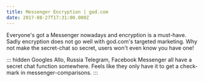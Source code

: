 ```yaml
---
title: Messenger Encryption | god.com
date: 2017-08-27T17:31:00.000Z
---
```


Everyone's got a Messenger nowadays and encryption is a must-have. Sadly encryption does not go well with god.com's targeted marketing. Why not make the secret-chat so secret, users won't even know you have one!

::: hidden
Googles Allo, Russia Telegram, Facebook Messenger all have a secret chat function somewhere. Feels like they only have it to get a check-mark in messenger-comparisons.
:::